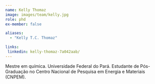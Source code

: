 ```yaml
---
name: Kelly Thomaz
image: images/team/kelly.jpg
role: phd
ex-member: false

aliases:
  - "Kelly T.C. Thomaz"

links:
 linkedin: kelly-thomaz-7a042aab/
---
```


Mestre em química. Universidade Federal do Pará. Estudante de Pós-Graduação no Centro Nacional de Pesquisa em Energia e Materiais (CNPEM).
